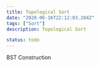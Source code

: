 ```yaml
---
title: Topological Sort
date: "2020-06-16T22:12:03.284Z"
tags: ["Sort"]
description: Topological Sort

status: todo
---
```


BST Construction
